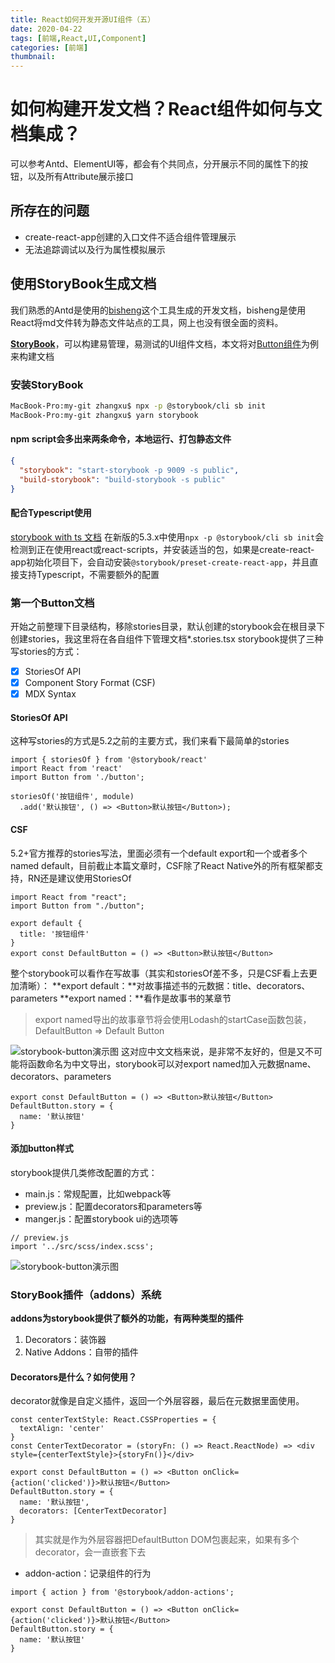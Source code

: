 ```yaml
---
title: React如何开发开源UI组件（五）
date: 2020-04-22
tags: [前端,React,UI,Component]
categories: [前端]
thumbnail:
---
```


# 如何构建开发文档？React组件如何与文档集成？
可以参考Antd、ElementUI等，都会有个共同点，分开展示不同的属性下的按钮，以及所有Attribute展示接口

## 所存在的问题
- create-react-app创建的入口文件不适合组件管理展示
- 无法追踪调试以及行为属性模拟展示

## 使用StoryBook生成文档
我们熟悉的Antd是使用的[bisheng](https://github.com/benjycui/bisheng)这个工具生成的开发文档，bisheng是使用React将md文件转为静态文件站点的工具，网上也没有很全面的资料。

**[StoryBook](https://github.com/storybookjs/storybook)**，可以构建易管理，易测试的UI组件文档，本文将对[Button组件](/post/how-to-develop-a-react-component-2)为例来构建文档

### 安装StoryBook
```bash
MacBook-Pro:my-git zhangxu$ npx -p @storybook/cli sb init
MacBook-Pro:my-git zhangxu$ yarn storybook
```
#### npm script会多出来两条命令，本地运行、打包静态文件
```json
{
  "storybook": "start-storybook -p 9009 -s public",
  "build-storybook": "build-storybook -s public"
}
```

#### 配合Typescript使用
[storybook with ts 文档](https://storybook.js.org/docs/configurations/typescript-config/)
在新版的5.3.x中使用`npx -p @storybook/cli sb init`会检测到正在使用react或react-scripts，并安装适当的包，如果是create-react-app初始化项目下，会自动安装`@storybook/preset-create-react-app`，并且直接支持Typescript，不需要额外的配置

### 第一个Button文档
开始之前整理下目录结构，移除stories目录，默认创建的storybook会在根目录下创建stories，我这里将在各自组件下管理文档*.stories.tsx
storybook提供了三种写stories的方式：
- [x] StoriesOf API
- [x] Component Story Format (CSF)
- [x] MDX Syntax

#### StoriesOf API
这种写stories的方式是5.2之前的主要方式，我们来看下最简单的stories
```tsx
import { storiesOf } from '@storybook/react'
import React from 'react'
import Button from './button';

storiesOf('按钮组件', module)
  .add('默认按钮', () => <Button>默认按钮</Button>);
```

#### CSF
5.2+官方推荐的stories写法，里面必须有一个default export和一个或者多个named default，目前截止本篇文章时，CSF除了React Native外的所有框架都支持，RN还是建议使用StoriesOf
```tsx
import React from "react";
import Button from "./button";

export default {
  title: '按钮组件'
}
export const DefaultButton = () => <Button>默认按钮</Button>
```

整个storybook可以看作在写故事（其实和storiesOf差不多，只是CSF看上去更加清晰）：
**export default：**对故事描述书的元数据：title、decorators、parameters
**export named：**看作是故事书的某章节
> export named导出的故事章节将会使用Lodash的startCase函数包装，DefaultButton => Default Button

![storybook-button演示图](https://cdn.compelcode.com/image/fe/storybook-buitton-1.jpg)
这对应中文文档来说，是非常不友好的，但是又不可能将函数命名为中文导出，storybook可以对export named加入元数据name、decorators、parameters
```tsx
export const DefaultButton = () => <Button>默认按钮</Button>
DefaultButton.story = {
  name: '默认按钮'
}
```

#### 添加button样式
storybook提供几类修改配置的方式：
- main.js：常规配置，比如webpack等
- preview.js：配置decorators和parameters等
- manger.js：配置storybook ui的选项等

```tsx
// preview.js
import '../src/scss/index.scss';
```

![storybook-button演示图](https://cdn.compelcode.com/image/fe/storybook-buitton.jpg)

### StoryBook插件（addons）系统
**addons为storybook提供了额外的功能，有两种类型的插件**
1. Decorators：装饰器
2. Native Addons：自带的插件

#### Decorators是什么？如何使用？
decorator就像是自定义插件，返回一个外层容器，最后在元数据里面使用。
```tsx
const centerTextStyle: React.CSSProperties = {
  textAlign: 'center'
}
const CenterTextDecorator = (storyFn: () => React.ReactNode) => <div style={centerTextStyle}>{storyFn()}</div>

export const DefaultButton = () => <Button onClick={action('clicked')}>默认按钮</Button>
DefaultButton.story = {
  name: '默认按钮',
  decorators: [CenterTextDecorator]
}
```
> 其实就是作为外层容器把DefaultButton DOM包裹起来，如果有多个decorator，会一直嵌套下去

- addon-action：记录组件的行为

```tsx
import { action } from '@storybook/addon-actions';

export const DefaultButton = () => <Button onClick={action('clicked')}>默认按钮</Button>
DefaultButton.story = {
  name: '默认按钮'
}
```